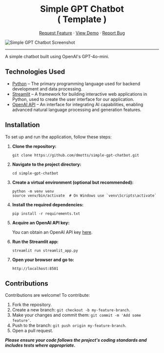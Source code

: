 <h1 align="center">
Simple GPT Chatbot <br> <span>( Template )</span>
</h1>

<p align="center">
<a href="https://github.com/dmotts/simple-gpt-chatbot/issues/new/choose">Request Feature</a>
     ·
    <a href="https://bit.ly/openai-gpt-chatbot" target="blank">View Demo</a>
    ·
    <a href="https://github.com/dmotts/simple-gpt-chatbot/issues/new/choose">Report Bug</a>
 
</p>


![Simple GPT Chatbot  Screenshot](https://res.cloudinary.com/dzpafdvkm/image/upload/v1727815684/Portfolio/chatgpt-chatbot.png)

<hr>

A simple chatbot built using OpenAI's GPT-4o-mini.

## Technologies Used
- <a href="https://www.python.org/" target="_blank">Python</a> – The primary programming language used for backend development and data processing.
- <a href="https://streamlit.io/" target="_blank">Streamlit</a> – A framework for building interactive web applications in Python, used to create the user interface for our application.
- <a href="https://beta.openai.com/docs/" target="_blank">OpenAI API</a> – An interface for integrating AI capabilities, enabling advanced natural language processing and generation features.

## Installation

To set up and run the application, follow these steps:

1. **Clone the repository:**
   ``` 
   git clone https://github.com/dmotts/simple-gpt-chatbot.git
   ``` 

2. **Navigate to the project directory:**
   ```
   cd simple-gpt-chatbot
   ``` 

3. **Create a virtual environment (optional but recommended):**
   ``` 
   python -m venv venv
   source venv/bin/activate  # On Windows use `venv\Scripts\activate`
   ``` 

4. **Install the required dependencies:**
   ``` 
   pip install -r requirements.txt
   ```

5. **Acquire an OpenAI API key:** 
   <p>
   You can obtain an OpenAI API key <a href="https://platform.openai.com/account/api-keys" target="_blank">here</a>.
   </p>

6. **Run the Streamlit app:**
   ``` 
   streamlit run streamlit_app.py
   ``` 

7. **Open your browser and go to:**
   ```
   http://localhost:8501
   ```

## Contributions

Contributions are welcome! To contribute:

1. Fork the repository.
2. Create a new branch: `git checkout -b my-feature-branch`.
3. Make your changes and commit them: `git commit -m 'Add some feature'`.
4. Push to the branch: `git push origin my-feature-branch`.
5. Open a pull request.


***Please ensure your code follows the project's coding standards and includes tests where appropriate.***


